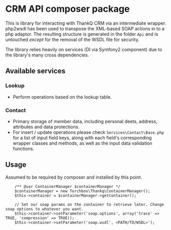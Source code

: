 # CRM API composer package

This is library for interacting with ThankQ CRM via an intermediate wrapper. php2wsdl has been used to transpose the XML-based SOAP actions in to a php adaptor. The resulting structure is generated in the folder `Api` and is untouched _except_ for the removal of the WSDL file for security.
 
The library relies heavily on services (DI via Symfony2 component) due to the library's many cross dependencies. 


## Available services

### Lookup

- Perform operations based on the lookup table.

### Contact

- Primary storage of member data, including personal deets, address, attributes and data protections.
- For insert / update operations please check `Services\Contact\Base.php` for a list of input field keys, along with each field's corresponding wrapper classes and methods, as well as the input data validation functions.


## Usage

Assumed to be required by composer and installed by this point.




````
    /** @var ContainerManager $containerManager */
    $containerManager = new Torchbox\Thankq\ContainerManager();
    $this->container = $containerManager->getContainer();

    // Set our soap params on the container to retrieve later. Change soap options to whatever you want.
    $this->container->setParameter('soap.options', array('trace' => TRUE, 'compression' => TRUE));
    $this->container->setParameter('soap.wsdl', <PATH/TO/WSDL>');

````

